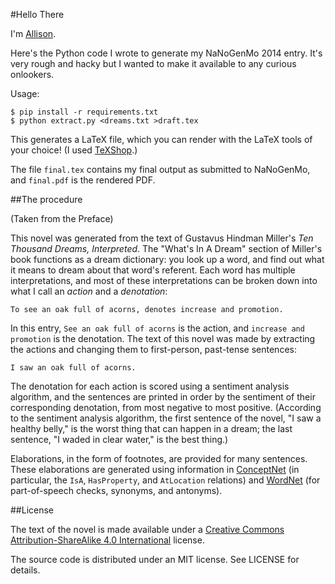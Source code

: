 #Hello There

I'm [Allison](http://www.decontextualize.com).

Here's the Python code I wrote to generate my NaNoGenMo 2014 entry. It's very
rough and hacky but I wanted to make it available to any curious onlookers.

Usage:

	$ pip install -r requirements.txt
	$ python extract.py <dreams.txt >draft.tex

This generates a LaTeX file, which you can render with the LaTeX tools of
your choice! (I used [TeXShop](http://pages.uoregon.edu/koch/texshop/).)

The file `final.tex` contains my final output as submitted to NaNoGenMo, and
`final.pdf` is the rendered PDF.

##The procedure

(Taken from the Preface)

This novel was generated from the text of Gustavus Hindman Miller's *Ten
Thousand Dreams, Interpreted*. The "What's In A Dream" section of Miller's book
functions as a dream dictionary: you look up a word, and find out what it means
to dream about that word's referent. Each word has multiple interpretations,
and most of these interpretations can be broken down into what I call an
*action* and a *denotation*:

	To see an oak full of acorns, denotes increase and promotion.

In this entry, `See an oak full of acorns` is the action, and
`increase and promotion` is the denotation. The text of this novel was
made by extracting the actions and changing them to first-person, past-tense
sentences:

	I saw an oak full of acorns.

The denotation for each action is scored using a sentiment analysis algorithm,
and the sentences are printed in order by the sentiment of their corresponding
denotation, from most negative to most positive. (According to the sentiment
analysis algorithm, the first sentence of the novel, "I saw a healthy belly,"
is the worst thing that can happen in a dream; the last sentence, "I waded in
clear water," is the best thing.)

Elaborations, in the form of footnotes, are provided for many sentences. These
elaborations are generated using information in
[ConceptNet](http://conceptnet5.media.mit.edu/) (in particular, the `IsA`,
`HasProperty`, and `AtLocation` relations) and
[WordNet](http://wordnet.princeton.edu/) (for part-of-speech checks, synonyms,
and antonyms).

##License

The text of the novel is made available under a [Creative Commons
Attribution-ShareAlike 4.0
International](http://creativecommons.org/licenses/by-sa/4.0/) license.

The source code is distributed under an MIT license. See LICENSE for details.

